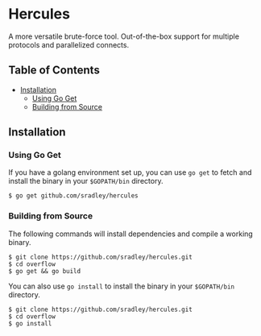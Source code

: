 # Hercules
A more versatile brute-force tool. Out-of-the-box support for multiple protocols and
parallelized connects.

## Table of Contents
 * [Installation](#installation)
   - [Using Go Get](#using-go-get)
   - [Building from Source](#building-from-source)

## Installation

### Using Go Get
If you have a golang environment set up, you can use `go get` to fetch and install the binary in
your `$GOPATH/bin` directory.
```
$ go get github.com/sradley/hercules
```

### Building from Source
The following commands will install dependencies and compile a working binary.
```
$ git clone https://github.com/sradley/hercules.git
$ cd overflow
$ go get && go build
```

You can also use `go install` to install the binary in your `$GOPATH/bin` directory.
```
$ git clone https://github.com/sradley/hercules.git
$ cd overflow
$ go install
```